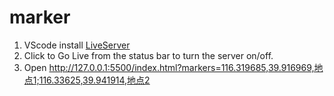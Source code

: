 # marker

1. VScode install [LiveServer](https://marketplace.visualstudio.com/items?itemName=ritwickdey.LiveServer)
2. Click to Go Live from the status bar to turn the server on/off.
3. Open http://127.0.0.1:5500/index.html?markers=116.319685,39.916969,地点1;116.33625,39.941914,地点2

